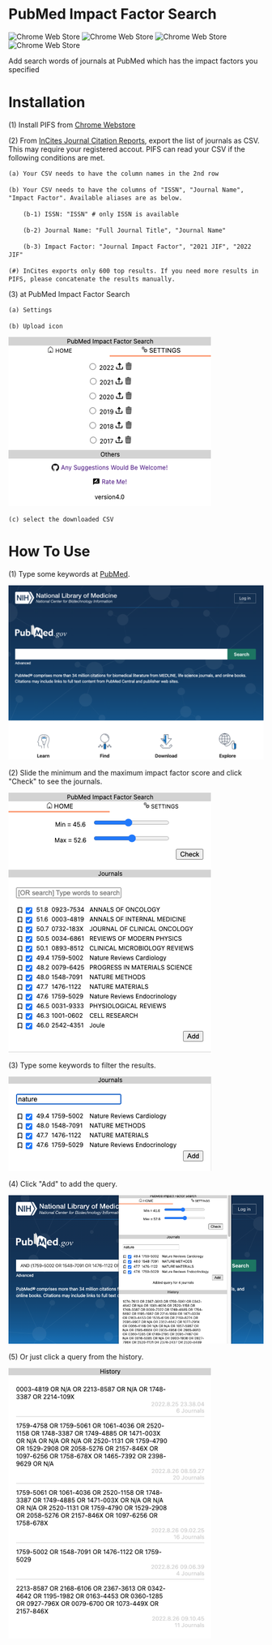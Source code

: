 # PubMed Impact Factor Search

![Chrome Web Store](https://img.shields.io/chrome-web-store/users/amhcplabblldkpggfncgnemdbpafbfog)
![Chrome Web Store](https://img.shields.io/chrome-web-store/v/amhcplabblldkpggfncgnemdbpafbfog)
![Chrome Web Store](https://img.shields.io/chrome-web-store/price/amhcplabblldkpggfncgnemdbpafbfog)
![Chrome Web Store](https://img.shields.io/chrome-web-store/rating/amhcplabblldkpggfncgnemdbpafbfog)

Add search words of journals at PubMed which has the impact factors you specified

# Installation

(1) Install PIFS from [Chrome Webstore](https://chrome.google.com/webstore/detail/pubmed-impact-factor-sear/amhcplabblldkpggfncgnemdbpafbfog?hl=ja)

(2) From <a href="https://jcr.clarivate.com/jcr/browse-journals">InCites Journal Citation Reports</a>, export the list of journals as CSV. This may require your registered accout. PIFS can read your CSV if the following conditions are met.

    (a) Your CSV needs to have the column names in the 2nd row

    (b) Your CSV needs to have the columns of "ISSN", "Journal Name", "Impact Factor". Available aliases are as below.

        (b-1) ISSN: "ISSN" # only ISSN is available

        (b-2) Journal Name: "Full Journal Title", "Journal Name"

        (b-3) Impact Factor: "Journal Impact Factor", "2021 JIF", "2022 JIF"

    (#) InCites exports only 600 top results. If you need more results in PIFS, please concatenate the results manually.

(3) at PubMed Impact Factor Search

    (a) Settings

    (b) Upload icon

![upload](images/upload.png)

    (c) select the downloaded CSV

# How To Use

(1) Type some keywords at <a href="https://pubmed.ncbi.nlm.nih.gov/">PubMed</a>.

![pubmed](images/pubmed.png)

(2) Slide the minimum and the maximum impact factor score and click "Check" to see the journals.

![journals](images/slided.png)

(3) Type some keywords to filter the results.

![filter](images/filtered.png)

(4) Click "Add" to add the query.

![added](images/added.png)

(5) Or just click a query from the history.

![history](images/history.png)
